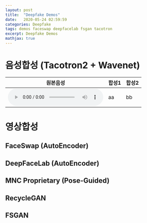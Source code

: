 ```yaml
---
layout: post
title:  "Deepfake Demos"
date:   2020-05-24 02:59:59
categories: Deepfake
tags: demos faceswap deepfacelab fsgan tacotron
excerpt: Deepfake Demos
mathjax: true
---
```


# 음성합성 (Tacotron2 + Wavenet)

|원본음성|합성1|합성2|
|------|---|---|
|![audio](https://jiryang.github.io/resources/voice1_original.wav)|aa|bb|

# 영상합성
## FaceSwap (AutoEncoder)
## DeepFaceLab (AutoEncoder)
## MNC Proprietary (Pose-Guided)
## RecycleGAN
## FSGAN